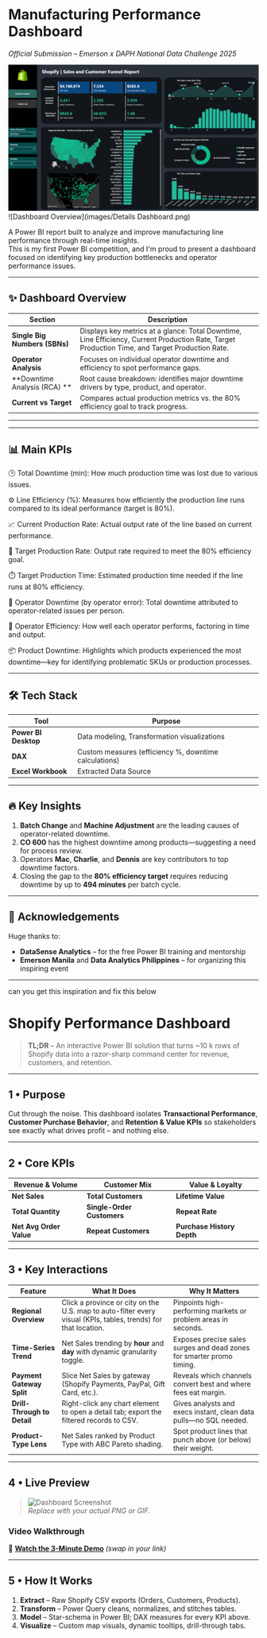 # Manufacturing Performance Dashboard  
*Official Submission – Emerson x DAPH National Data Challenge 2025*


![Dashboard Overview](images/Shopify_Analysis_Dashboard.png)
![Dashboard Overview](images/Details Dashboard.png)

A Power BI report built to analyze and improve manufacturing line performance through real-time insights.  
This is my first Power BI competition, and I'm proud to present a dashboard focused on identifying key production bottlenecks and operator performance issues.

---

## ✨ Dashboard Overview

| Section | Description |
|---------|-------------|
| **Single Big Numbers (SBNs)** | Displays key metrics at a glance: Total Downtime, Line Efficiency, Current Production Rate, Target Production Time, and Target Production Rate. |
| **Operator Analysis** | Focuses on individual operator downtime and efficiency to spot performance gaps. |
| **Downtime Analysis (RCA) ** | Root cause breakdown: identifies major downtime drivers by type, product, and operator. |
| **Current vs Target** | Compares actual production metrics vs. the 80% efficiency goal to track progress. |

---

---

## 📊 Main KPIs
🕒 Total Downtime (min):
How much production time was lost due to various issues.

⚙️ Line Efficiency (%):
Measures how efficiently the production line runs compared to its ideal performance (target is 80%).

📈 Current Production Rate:
Actual output rate of the line based on current performance.

🎯 Target Production Rate:
Output rate required to meet the 80% efficiency goal.

⏱️ Target Production Time:
Estimated production time needed if the line runs at 80% efficiency.

👷 Operator Downtime (by operator error):
Total downtime attributed to operator-related issues per person.

💪 Operator Efficiency:
How well each operator performs, factoring in time and output.

📦 Product Downtime:
Highlights which products experienced the most downtime—key for identifying problematic SKUs or production processes.

---

## 🛠️ Tech Stack
| Tool | Purpose |
|------|---------|
| **Power BI Desktop** | Data modeling, Transformation visualizations |
| **DAX** | Custom measures (efficiency %, downtime calculations) |
| **Excel Workbook** | Extracted Data Source

---

## 🔥 Key Insights

1. **Batch Change** and **Machine Adjustment** are the leading causes of operator-related downtime.
2. **CO 600** has the highest downtime among products—suggesting a need for process review.
3. Operators **Mac**, **Charlie**, and **Dennis** are key contributors to top downtime factors.
4. Closing the gap to the **80% efficiency target** requires reducing downtime by up to **494 minutes** per batch cycle.

---

## 🙌 Acknowledgements

Huge thanks to:
- **DataSense Analytics** – for the free Power BI training and mentorship  
- **Emerson Manila** and **Data Analytics Philippines** – for organizing this inspiring event

---

can you get this inspiration and fix this below 
# Shopify Performance Dashboard

> **TL;DR** – An interactive Power BI solution that turns ~10 k rows of Shopify data into a razor-sharp command center for revenue, customers, and retention.

---

## 1 • Purpose

Cut through the noise. This dashboard isolates **Transactional Performance**, **Customer Purchase Behavior**, and **Retention & Value KPIs** so stakeholders see exactly what drives profit – and nothing else.

---

## 2 • Core KPIs

| Revenue & Volume | Customer Mix | Value & Loyalty |
|------------------|--------------|-----------------|
| **Net Sales** | **Total Customers** | **Lifetime Value** |
| **Total Quantity** | **Single-Order Customers** | **Repeat Rate** |
| **Net Avg Order Value** | **Repeat Customers** | **Purchase History Depth** |

---

## 3 • Key Interactions

| Feature | What It Does | Why It Matters |
|---------|--------------|----------------|
| **Regional Overview** | Click a province or city on the U.S. map to auto-filter every visual (KPIs, tables, trends) for that location. | Pinpoints high-performing markets or problem areas in seconds. |
| **Time-Series Trend** | Net Sales trending by **hour** and **day** with dynamic granularity toggle. | Exposes precise sales surges and dead zones for smarter promo timing. |
| **Payment Gateway Split** | Slice Net Sales by gateway (Shopify Payments, PayPal, Gift Card, etc.). | Reveals which channels convert best and where fees eat margin. |
| **Drill-Through to Detail** | Right-click any chart element to open a detail tab; export the filtered records to CSV. | Gives analysts and execs instant, clean data pulls—no SQL needed. |
| **Product-Type Lens** | Net Sales ranked by Product Type with ABC Pareto shading. | Spot product lines that punch above (or below) their weight. |

---

## 4 • Live Preview

> ![Dashboard Screenshot](images/dashboard-preview.png)  
> *Replace with your actual PNG or GIF.*

### Video Walkthrough  
🎥 **[Watch the 3-Minute Demo](https://youtu.be/your-video-link)** *(swap in your link)*

---

## 5 • How It Works

1. **Extract** – Raw Shopify CSV exports (Orders, Customers, Products).  
2. **Transform** – Power Query cleans, normalizes, and stitches tables.  
3. **Model** – Star-schema in Power BI; DAX measures for every KPI above.  
4. **Visualize** – Custom map visuals, dynamic tooltips, drill-through tabs.
